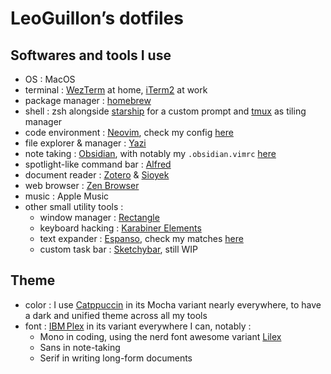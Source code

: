 # LeoGuillon’s dotfiles

<!-- TODO: add pictures of my tools, notably nvim/tmux config, starship prompt-->
<!-- TODO: switch to GNU Stow-->

## Softwares and tools I use

- OS : MacOS
- terminal : [WezTerm](https://wezterm.org/) at home, [iTerm2](https://iterm2.com/) at work
- package manager : [homebrew](https://brew.sh/)
- shell : zsh alongside [starship](https://starship.rs/) for a custom prompt and [tmux](https://github.com/tmux/tmux) as tiling manager
- code environment : [Neovim](https://neovim.io/), check my config [here](nvim/README.md)
- file explorer & manager : [Yazi](https://yazi-rs.github.io/)
- note taking : [Obsidian](https://obsidian.md/), with notably my `.obsidian.vimrc` [here](obsidian/vimrc/.obsidian.vimrc)
- spotlight-like command bar : [Alfred](https://www.alfredapp.com/)
- document reader : [Zotero](https://www.zotero.org/) & [Sioyek](https://sioyek.info/)
- web browser : [Zen Browser](https://zen-browser.app/)
- music : Apple Music
- other small utility tools :
  - window manager : [Rectangle](https://rectangleapp.com/)
  - keyboard hacking : [Karabiner Elements](https://karabiner-elements.pqrs.org/)
  - text expander : [Espanso](https://espanso.org/), check my matches [here](espanso/README.md)
  - custom task bar : [Sketchybar](https://github.com/FelixKratz/SketchyBar), still WIP

## Theme

- color : I use [Catppuccin](https://catppuccin.com/) in its Mocha variant nearly everywhere, to have a dark and unified theme across all my tools
- font : [IBM Plex](https://www.ibm.com/plex/) in its variant everywhere I can, notably :
  - Mono in coding, using the nerd font awesome variant [Lilex](https://github.com/mishamyrt/Lilex)
  - Sans in note-taking
  - Serif in writing long-form documents
